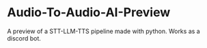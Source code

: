 # Audio-To-Audio-AI-Preview
A preview of a STT-LLM-TTS pipeline made with python. Works as a discord bot.